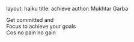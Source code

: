 
layout: haiku
title: achieve
author: Mukhtar Garba

Get committed and  <br>
Focus to achieve your goals  <br>
Cos no pain no gain  <br>
